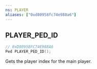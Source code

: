 ```yaml
---
ns: PLAYER
aliases: ["0xd80958fc74e988a6"]
---
```

## PLAYER_PED_ID

```c
// 0xD80958FC74E988A6
Ped PLAYER_PED_ID();
```

Gets the player index for the main player.

